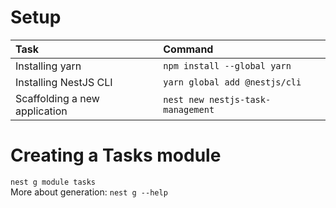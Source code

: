# Setup  
| Task                          | Command                               |
|:------------------------------|:--------------------------------------|
| Installing yarn               | ```npm install --global yarn```       |
| Installing NestJS CLI         | ```yarn global add @nestjs/cli```     |
| Scaffolding a new application | ```nest new nestjs-task-management``` |

# Creating a Tasks module
```nest g module tasks```  
More about generation: ```nest g --help```